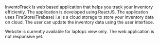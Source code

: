 InventoTrack is web based application that helps you track your inventory efficiently. The application is developed using ReactJS. The application uses FireStore(Firebase) i.e is a cloud storage to store your inventory data on cloud. The user can update the inventory data using the user interface.

Website is currently available for laptops view only. The web application is not responsive yet.
